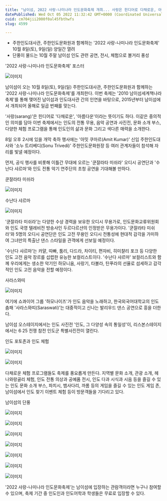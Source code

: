 ```yaml
---
title: "남이섬, 2022 사랑-나미나라 인도문화축제 개최... 사랑은 힌디어로 다채로운, 아름다운이라는 뜻"
datePublished: Wed Oct 05 2022 11:32:42 GMT+0000 (Coordinated Universal Time)
cuid: cm704jii2000f0al45fbthwfs
slug: 4599

---
```



- 주한인도대사관, 주한인도문화원과 함께하는 '2022 사랑-나미나라 인도문화축제' 10월 8일(토), 9일(일) 양일간 열려
- 단풍이 물드는 10월 주말 남이섬 인도 관련 공연, 전시, 체험으로 볼거리 풍성

'2022 사랑-나미나라 인도문화축제' 포스터

![이미지](https://cdn.hashnode.com/res/hashnode/image/upload/v1739256680627/054b2361-e1f0-42fe-b9b8-addcc69a673b.png)

남이섬이 오는 10월 8일(토), 9일(일) 주한인도대사관, 주한인도문화원과 함께하는 '2022 사랑-나미나라 인도문화축제'를 개최한다. 이번 축제는 '2010 남이섬세계책나라축제'를 통해 맺어진 남이섬과 인도대사관 간의 인연을 바탕으로, 2015년부터 남이섬에서 개최되어 올해로 일곱 번째를 맞는다.

'사랑(sarang)'은 힌디어로 '다채로운', '아름다운'이라는 뜻이기도 하다. 이같은 중의적인 의미를 담아 이번 축제에서는 인도의 전통 무용, 음악 공연과 사진전, 문화 소개 부스, 다양한 체험 프로그램을 통해 인도인의 삶과 문화 그리고 색다른 매력을 소개한다.

8일 오후 2시에 있을 개막 축하 행사에는 '아밋 쿠마르(Amit Kumar)' 신임 주한인도대사와 '소누 트리베디(Sonu Trivedi)' 주한인도문화원장 등 여러 관계자들이 참석해 자리를 빛낼 예정이다.

먼저, 공식 행사를 비롯해 이틀간 무대에 오르는 '쿤잘라타 미쉬라' 오디시 공연단과 '수난다 샤르마'와 인도 전통 악기 연주단의 초청 공연을 기대해볼 만하다.

쿤잘라타 미쉬라

![이미지](https://cdn.hashnode.com/res/hashnode/image/upload/v1739256683304/7060c35a-5c08-45da-bb55-6cc7f1629c53.jpeg)

수난다 샤르마

![이미지](https://cdn.hashnode.com/res/hashnode/image/upload/v1739256685376/60102f08-8a52-4ef1-b6f8-77fd093403e1.jpeg)

'쿤잘라타 미쉬라'는 다양한 수상 경력을 보유한 오디시 무용가로, 인도문화교류위원회와 인도 국영 텔레비전 방송사인 두르다르샨의 인정받은 무용가이다. '쿤잘라타 미쉬라'와 5명의 오디시 공연단은 인도 고전 무용인 오디시 전통성에 현대적 감각을 가미하여 그녀만의 특출난 댄스 스타일을 관객에게 선보일 예정이다.

'수난다 샤르마'는 카얄, 따빠, 툼리, 다드라, 차이티, 편자비, 히미챨리 포크 등 다양한 인도 고전 음악 장르를 섭렵한 유능한 보컬리스트이다. '수난다 샤르마' 보컬리스트와 함께 우리에게는 생소한 악기인 하모니움, 사랑기, 타볼라, 탄푸라의 선율로 섬세하고 감각적인 인도 고전 음악을 전할 예정이다.

사라스와띠

![이미지](https://cdn.hashnode.com/res/hashnode/image/upload/v1739256688175/a2de4eeb-484d-4a88-8a93-44803062ec26.jpeg)

여기에 쇼콰이어 그룹 '하모나이즈'가 인도 음악을 노래하고, 한국외국어대학교의 인도 춤패 '사라스와띠(Saraswati)'는 대중적이고 신나는 발리우드 댄스 공연으로 흥을 더한다.

남이섬 오스테이지에서는 인도 사진전 '인도, 그 다양성 속의 통일성'이, 리스본스테이지에서는 6∙25 전쟁 참전 인도군 특별사진전이 열린다.

인도 포토존과 인도 체험

![이미지](https://cdn.hashnode.com/res/hashnode/image/upload/v1739256691470/50d0dc62-abd4-44e7-828e-091877c4ca8c.jpeg)

![이미지](https://blog.kakaocdn.net/dn/bljtbN/btrNNf3JMQG/Sn2QS7f1kzb27SuCE7Vfo0/img.jpg)

다채로운 체험 프로그램들도 축제를 풍요롭게 만든다. 지역별 문화 소개, 관광 소개, 헤나와랑골리 체험, 인도 전통 의상과 공예품 전시, 인도 다과 시식과 시음 등을 즐길 수 있는 인도 문화 소개 부스, 파치시, 뱀사다리, 까롬 등의 게임을 즐길 수 있는 인도 게임 존, 남이섬에서 인도 찾기 이벤트 체험 등이 방문객들을 기다리고 있다.

남이섬의 단풍

![이미지](https://cdn.hashnode.com/res/hashnode/image/upload/v1739256697198/0f848ab1-7b04-4cbb-b8c0-9236ba1d0941.jpeg)

![이미지](https://cdn.hashnode.com/res/hashnode/image/upload/v1739256699706/f635d8a2-e2cd-4e88-971e-cfc56dd2f693.jpeg)

![이미지](https://blog.kakaocdn.net/dn/mjLJX/btrNL9CU24I/uUzPTQiCnzpNdAl9EFJMJK/img.jpg)

![이미지](https://blog.kakaocdn.net/dn/bLQJCy/btrNNnHqQHW/KRDrXyrMVbzEsnnC0EyO9K/img.jpg)

![이미지](https://cdn.hashnode.com/res/hashnode/image/upload/v1739256707712/0191f361-59a2-4f46-8f69-eb319246fb0c.jpeg)

![이미지](https://cdn.hashnode.com/res/hashnode/image/upload/v1739256709775/827fd616-77cf-43b9-a721-a9437dfae7c8.jpeg)

![이미지](https://blog.kakaocdn.net/dn/pfnU8/btrNMF9x0ag/2hID7gNE6w4RSNfiSKMRxk/img.jpg)

'2022 사랑-나미나라 인도문화축제'는 남이섬에 입장하는 관람객이라면 누구나 참여할 수 있으며, 축제 기간 중 인도인과 인도어학과 학생들은 무료로 입장할 수 있다.